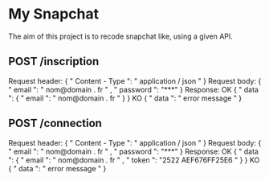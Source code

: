 # My Snapchat 

The aim of this project is to recode snapchat like, using a given API.

## POST /inscription
Request header:
{
  " Content - Type ": " application / json "
}
Request body:
{
  " email ": " nom@domain . fr " ,
  " password ": "***"
}
Response:
OK
{
  " data ":
  {
    " email ": " nom@domain . fr "
  }
}
KO
{
  " data ": " error message "
}


## POST /connection
Request header:
{
  " Content - Type ": " application / json "
}
Request body:
{
  " email ": " nom@domain . fr " ,
  " password ": "***"
}
Response:
OK
{
" data ":
  {
    " email ": " nom@domain . fr " ,
    " token ": "2522 AEF676FF25E6 "
  }
}
KO
{
  " data ": " error message "
}
